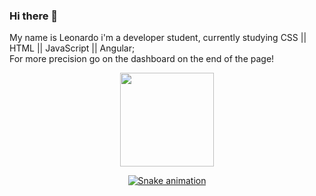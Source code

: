 ### Hi there 👋

My name is Leonardo i'm a developer student, currently studying CSS || HTML || JavaScript || Angular;<br>
For more precision go on the dashboard on the end of the page!

<div align="center">
  <a href="https://github.com/leowitcroz">
  <img height="150em" src="https://github-readme-stats.vercel.app/api?username=leowitcroz"/>

  ![Snake animation](https://github.com/leowitcroz/leowitcroz/blob/output/github-contribution-grid-snake.svg)
</div>
